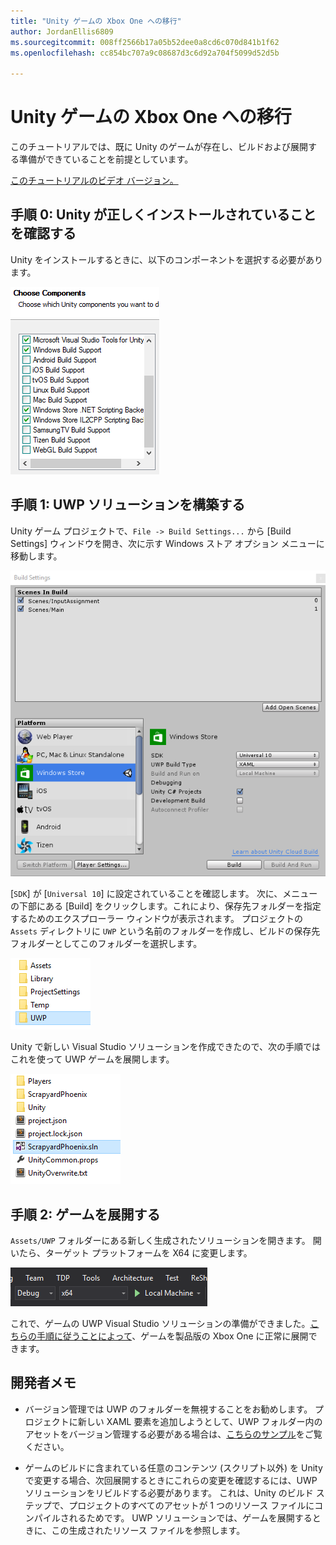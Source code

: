 ```yaml
---
title: "Unity ゲームの Xbox One への移行"
author: JordanEllis6809
ms.sourcegitcommit: 008ff2566b17a05b52dee0a8cd6c070d841b1f62
ms.openlocfilehash: cc854bc707a9c08687d3c6d92a704f5099d52d5b

---
```


# Unity ゲームの Xbox One への移行

このチュートリアルでは、既に Unity のゲームが存在し、ビルドおよび展開する準備ができていることを前提としています。

[このチュートリアルのビデオ バージョン。](https://www.youtube.com/watch?v=f0Ptvw7k-CE)

## 手順 0: Unity が正しくインストールされていることを確認する

Unity をインストールするときに、以下のコンポーネントを選択する必要があります。

![Unity のインストール コンポーネント](images/unity-install-components.png)

## 手順 1: UWP ソリューションを構築する

Unity ゲーム プロジェクトで、`File -> Build Settings...` から [Build Settings] ウィンドウを開き、次に示す Windows ストア オプション メニューに移動します。

![[Build Settings] ウィンドウ](images/build-settings.png)

[`SDK`] が [`Universal 10`] に設定されていることを確認します。 次に、メニューの下部にある [Build] をクリックします。これにより、保存先フォルダーを指定するためのエクスプローラー ウィンドウが表示されます。 プロジェクトの `Assets` ディレクトリに `UWP` という名前のフォルダーを作成し、ビルドの保存先フォルダーとしてこのフォルダーを選択します。

![ビルドの保存先フォルダー](images/build-destination.png)

Unity で新しい Visual Studio ソリューションを作成できたので、次の手順ではこれを使って UWP ゲームを展開します。

![UWP VS ソリューション](images/uwp-vs-solution.png)

## 手順 2: ゲームを展開する

`Assets/UWP` フォルダーにある新しく生成されたソリューションを開きます。  開いたら、ターゲット プラットフォームを X64 に変更します。

![x64 ビルド プラットフォーム](images/x64-build-platform.png)

これで、ゲームの UWP Visual Studio ソリューションの準備ができました。[こちらの手順に従うことによって](https://msdn.microsoft.com/en-us/windows/uwp/xbox-apps/getting-started)、ゲームを製品版の Xbox One に正常に展開できます。

## 開発者メモ

- バージョン管理では UWP のフォルダーを無視することをお勧めします。 プロジェクトに新しい XAML 要素を追加しようとして、UWP フォルダー内のアセットをバージョン管理する必要がある場合は、[こちらのサンプル](https://bitbucket.org/Unity-Technologies/windowsstoreappssamples/overview)をご覧ください。

- ゲームのビルドに含まれている任意のコンテンツ (スクリプト以外) を Unity で変更する場合、次回展開するときにこれらの変更を確認するには、UWP ソリューションをリビルドする必要があります。 これは、Unity のビルド ステップで、プロジェクトのすべてのアセットが 1 つのリソース ファイルにコンパイルされるためです。 UWP ソリューションでは、ゲームを展開するときに、この生成されたリソース ファイルを参照します。




<!--HONumber=Jun16_HO5-->


